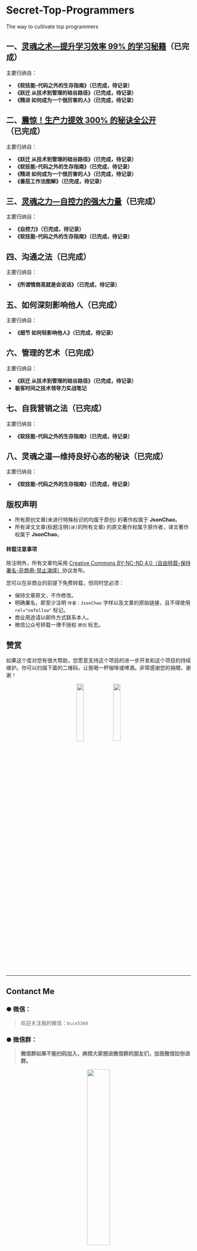 # Secret-Top-Programmers
The way to cultivate top programmers


## 一、[灵魂之术—提升学习效率 99% 的学习秘籍](https://juejin.im/post/5eb168e9f265da7bb65fb27a)（已完成）

主要归纳自：

- **《软技能-代码之外的生存指南》（已完成，待记录）**
- **《跃迁 从技术到管理的硅谷路径》（已完成，待记录）**
- **《精进 如何成为一个很厉害的人》（已完成，待记录）**


## 二、[震惊！生产力提效 300% 的秘诀全公开](https://juejin.im/post/5ec0d6b4f265da7b950569a9)（已完成）

主要归纳自：

- **《跃迁 从技术到管理的硅谷路径》（已完成，待记录）**
- **《软技能-代码之外的生存指南》（已完成，待记录）**
- **《精进 如何成为一个很厉害的人》（已完成，待记录）**
- **《番茄工作法图解》（已完成，待记录）**


## 三、[灵魂之力—自控力的强大力量](https://juejin.im/post/5eeff9dbe51d4573cf6eba37)（已完成）

主要归纳自：

- **《自控力》（已完成，待记录）**
- **《软技能-代码之外的生存指南》（已完成，待记录）**


## 四、沟通之法（已完成）

主要归纳自：

- **《所谓情商高就是会说话》（已完成，待记录）**


## 五、如何深刻影响他人（已完成）

主要归纳自：

- **《细节 如何轻影响他人》（已完成，待记录）**


## 六、管理的艺术（已完成）

主要归纳自：

- **《跃迁 从技术到管理的硅谷路径》（已完成，待记录）**
- **极客时间之技术领导力实战笔记**


## 七、自我营销之法（已完成）

主要归纳自：

- **《软技能-代码之外的生存指南》（已完成，待记录）**


## 八、灵魂之道—维持良好心态的秘诀（已完成）

主要归纳自：

- **《软技能-代码之外的生存指南》（已完成，待记录）**


## 版权声明

* 所有原创文章(未进行特殊标识的均属于原创) 的著作权属于 **JsonChao**。
* 所有译文文章(标题注明`[译]`的所有文章) 的原文著作权属于原作者，译文著作权属于 **JsonChao**。

#### 转载注意事项

除注明外，所有文章均采用 [Creative Commons BY-NC-ND 4.0（自由转载-保持署名-非商用-禁止演绎）](http://creativecommons.org/licenses/by-nc-nd/4.0/deed.zh)协议发布。

您可以在非商业的前提下免费转载，但同时您必须：

* 保持文章原文，不作修改。
* 明确署名，即至少注明 `作者：JsonChao` 字样以及文章的原始链接，且不得使用 `rel="nofollow"` 标记。
* 商业用途请以邮件方式联系本人。
* 微信公众号转载一律不授权 `原创` 标志。


## 赞赏

如果这个库对您有很大帮助，您愿意支持这个项目的进一步开发和这个项目的持续维护。你可以扫描下面的二维码，让我喝一杯咖啡或啤酒。非常感谢您的捐赠。谢谢！

<div align="center">
<img src="https://raw.githubusercontent.com/JsonChao/Awesome-Android-Interview/master/screenshot/wexin_play.jpg" width=20%><img src="https://raw.githubusercontent.com/JsonChao/Awesome-Android-Interview/master/screenshot/Apaliy.jpg" width=20%>
</div>


----

## Contanct Me

###  ●  微信：

> 欢迎关注我的微信：`bcce5360`  

###  ●  微信群：

> **微信群如果不能扫码加入，麻烦大家想进微信群的朋友们，加我微信拉你进群。**

<div align="center">
<img src="https://raw.githubusercontent.com/JsonChao/Awesome-Android-Performance/master/screenshots/Awesome-WanAndroid2.jpeg" width=35%>
</div>
        

###  ●  QQ群：

> 2千人QQ群，**Awesome-Android学习交流群，QQ群号：959936182**， 欢迎大家加入~


### About me

- #### Email:[chao.qu521@gmail.com]()
- #### Blog:[https://jsonchao.github.io/](https://jsonchao.github.io/)
- #### 掘金:[https://juejin.im/user/5a3ba9375188252bca050ade](https://juejin.im/user/5a3ba9375188252bca050ade)








